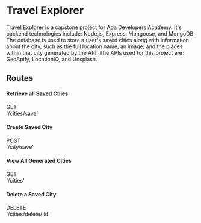 <h1>Travel Explorer </h1>
Travel Explorer is a capstone project for Ada Developers Academy. It's backend technologies include: Node,js, Express, Mongoose, and MongoDB. The database
is used to store a user's saved cities along with information about the city, such as the full location name, an image, and the places within that city generated 
by the API. The APIs used for this project are: GeoApify, LocationIQ, and Unsplash. 

<h2>Routes</h2>

<h4>Retrieve all Saved Ctiies</h4>
<div>GET</div>
<div>'/cities/save'</div>

<h4>Create Saved City</h4>
<div>POST</div>
<div>'/city/save'</div>

<h4>View All Generated Cities</h4>
<div>GET</div>
<div>'/cities'</div>

<h4>Delete a Saved City</h4>
<div>DELETE</div>
<div>'/cities/delete/:id' </div>

